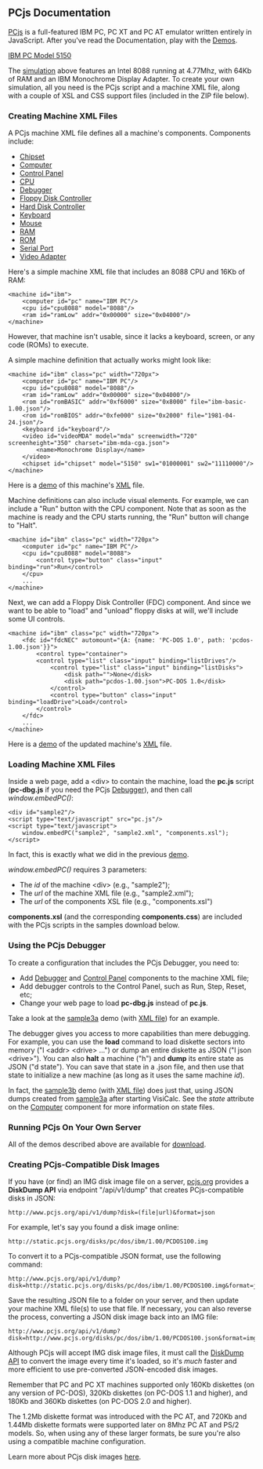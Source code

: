 PCjs Documentation
---

[PCjs](/docs/about/pcjs/) is a full-featured IBM PC, PC XT and PC AT emulator written entirely in JavaScript.
After you've read the Documentation, play with the [Demos](demos/).

[IBM PC Model 5150](/devices/pc/machine/5150/mda/64kb/ "PCjs:ibm5150")

The [simulation](/devices/pc/machine/5150/mda/64kb/) above features an Intel 8088
running at 4.77Mhz, with 64Kb of RAM and an IBM Monochrome Display Adapter.  To create your
own simulation, all you need is the PCjs script and a machine XML file, along with a couple
of XSL and CSS support files (included in the ZIP file below).

### Creating Machine XML Files

A PCjs machine XML file defines all a machine's components. Components include:

* [Chipset](/docs/pcjs/chipset/)
* [Computer](/docs/pcjs/computer/)
* [Control Panel](/docs/pcjs/panel/)
* [CPU](/docs/pcjs/cpu/)
* [Debugger](/docs/pcjs/debugger/)
* [Floppy Disk Controller](/docs/pcjs/fdc/)
* [Hard Disk Controller](/docs/pcjs/hdc/)
* [Keyboard](/docs/pcjs/keyboard/)
* [Mouse](/docs/pcjs/mouse/)
* [RAM](/docs/pcjs/ram/)
* [ROM](/docs/pcjs/rom/)
* [Serial Port](/docs/pcjs/serial/)
* [Video Adapter](/docs/pcjs/video/)

Here's a simple machine XML file that includes an 8088 CPU and 16Kb of RAM:

	<machine id="ibm">
		<computer id="pc" name="IBM PC"/>
		<cpu id="cpu8088" model="8088"/>
		<ram id="ramLow" addr="0x00000" size="0x04000"/>
	</machine>

However, that machine isn't usable, since it lacks a keyboard, screen, or any code (ROMs) to execute.

A simple machine definition that actually works might look like:

	<machine id="ibm" class="pc" width="720px">
		<computer id="pc" name="IBM PC"/>
		<cpu id="cpu8088" model="8088"/>
		<ram id="ramLow" addr="0x00000" size="0x04000"/>
		<rom id="romBASIC" addr="0xf6000" size="0x8000" file="ibm-basic-1.00.json"/>
		<rom id="romBIOS" addr="0xfe000" size="0x2000" file="1981-04-24.json"/>
		<keyboard id="keyboard"/>
		<video id="videoMDA" model="mda" screenwidth="720" screenheight="350" charset="ibm-mda-cga.json">
			<name>Monochrome Display</name>
		</video>
		<chipset id="chipset" model="5150" sw1="01000001" sw2="11110000"/>
	</machine>

Here is a [demo](/docs/pcjs/demos/sample1.html) of this machine's [XML](/docs/pcjs/demos/sample1.xml) file.

Machine definitions can also include visual elements.  For example, we can include a "Run" button with the CPU component.
Note that as soon as the machine is ready and the CPU starts running, the "Run" button will change to "Halt".

	<machine id="ibm" class="pc" width="720px">
		<computer id="pc" name="IBM PC"/>
		<cpu id="cpu8088" model="8088">
			<control type="button" class="input" binding="run">Run</control>
		</cpu>
		...
	</machine>

Next, we can add a Floppy Disk Controller (FDC) component.  And since we want to be able to "load" and "unload" floppy
disks at will, we'll include some UI controls.

	<machine id="ibm" class="pc" width="720px">
		<fdc id="fdcNEC" automount="{A: {name: 'PC-DOS 1.0', path: 'pcdos-1.00.json'}}">
			<control type="container">
			<control type="list" class="input" binding="listDrives"/>
				<control type="list" class="input" binding="listDisks">
					<disk path="">None</disk>
					<disk path="pcdos-1.00.json">PC-DOS 1.0</disk>
				</control>
				<control type="button" class="input" binding="loadDrive">Load</control>
			</control>
		</fdc>
		...
	</machine>

Here is a [demo](/docs/pcjs/demos/sample2.html) of the updated machine's [XML](/docs/pcjs/demos/sample2.xml) file.

### Loading Machine XML Files

Inside a web page, add a &lt;div&gt; to contain the machine, load the **pc.js** script
(**pc-dbg.js** if you need the PCjs [Debugger](/docs/pcjs/debugger/)), and then call *window.embedPC()*:

	<div id="sample2"/>
	<script type="text/javascript" src="pc.js"/>
	<script type="text/javascript">
		window.embedPC("sample2", "sample2.xml", "components.xsl");
	</script>

In fact, this is exactly what we did in the previous [demo](/docs/pcjs/demos/sample2.html).

*window.embedPC()* requires 3 parameters:

- The *id* of the machine &lt;div&gt; (e.g., "sample2");
- The *url* of the machine XML file (e.g., "sample2.xml");
- The *url* of the components XSL file (e.g., "components.xsl")

**components.xsl** (and the corresponding **components.css**) are included with the PCjs scripts in the samples download below.

### Using the PCjs Debugger

To create a configuration that includes the PCjs Debugger, you need to:

- Add [Debugger](/docs/pcjs/debugger/) and [Control Panel](/docs/pcjs/panel/) components to the machine XML file;
- Add debugger controls to the Control Panel, such as Run, Step, Reset, etc;
- Change your web page to load **pc-dbg.js** instead of **pc.js**.

Take a look at the [sample3a](/docs/pcjs/demos/sample3a.html) demo (with [XML file](/docs/pcjs/demos/sample3a.xml)) for an example.

The debugger gives you access to more capabilities than mere debugging. For example, you can use the **load** command
to load diskette sectors into memory ("l &lt;addr&gt; &lt;drive&gt; ...") or dump an entire diskette as JSON ("l json &lt;drive&gt;").
You can also **halt** a machine ("h") and **dump** its entire state as JSON ("d state"). You can save that state in a .json file,
and then use that state to initialize a new machine (as long as it uses the same machine *id*).

In fact, the [sample3b](/docs/pcjs/demos/sample3b.html) demo (with [XML file](/docs/pcjs/demos/sample3b.xml))
does just that, using JSON dumps created from [sample3a](/docs/pcjs/demos/sample3a.html) after starting VisiCalc.
See the *state* attribute on the [Computer](/docs/pcjs/computer/) component for more information on state files.

### Running PCjs On Your Own Server
			
All of the demos described above are available for [download](/docs/pcjs/demos/).

### Creating PCjs-Compatible Disk Images

If you have (or find) an IMG disk image file on a server, [pcjs.org](http://www.pcjs.org/) provides a
**DiskDump API** via endpoint "/api/v1/dump" that creates PCjs-compatible disks in JSON:

	http://www.pcjs.org/api/v1/dump?disk=(file|url)&format=json

For example, let's say you found a disk image online:

	http://static.pcjs.org/disks/pc/dos/ibm/1.00/PCDOS100.img

To convert it to a PCjs-compatible JSON format, use the following command:

	http://www.pcjs.org/api/v1/dump?disk=http://static.pcjs.org/disks/pc/dos/ibm/1.00/PCDOS100.img&format=json

Save the resulting JSON file to a folder on your server, and then update your machine XML file(s) to use that file.
If necessary, you can also reverse the process, converting a JSON disk image back into an IMG file:

	http://www.pcjs.org/api/v1/dump?disk=http://www.pcjs.org/disks/pc/dos/ibm/1.00/PCDOS100.json&format=img

Although PCjs will accept IMG disk image files, it must call the [DiskDump API](/api/v1/dump)
to convert the image every time it's loaded, so it's *much* faster and more efficient to use pre-converted
JSON-encoded disk images.

Remember that PC and PC XT machines supported only 160Kb diskettes (on any version of PC-DOS),
320Kb diskettes (on PC-DOS 1.1 and higher), and 180Kb and 360Kb diskettes (on PC-DOS 2.0 and higher).

The 1.2Mb diskette format was introduced with the PC AT, and 720Kb and 1.44Mb diskette formats were
supported later on 8Mhz PC AT and PS/2 models.  So, when using any of these larger formats, be sure you're
also using a compatible machine configuration.

Learn more about PCjs disk images [here](/disks/).
